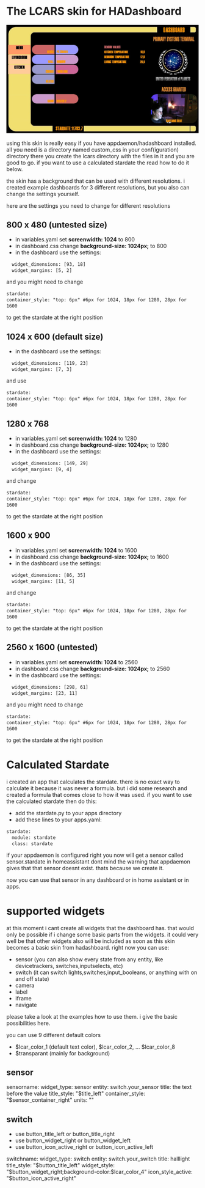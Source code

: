 # The LCARS skin for HADashboard

![Alt text](lcars12.jpg)

using this skin is really easy if you have appdaemon/hadashboard installed.
all you need is a directory named custom_css in your conf(iguration) directory
there you create the lcars directory with the files in it and you are good to go.
if you want to use a calculated stardate the read how to do it below.

the skin has a background that can be used with different resolutions.
i created example dashboards for 3 different resolutions, but you also can change the settings yourself.

here are the settings you need to change for different resolutions

## 800 x 480 (untested size)
- in variables.yaml set **screenwidth: 1024** to 800
- in dashboard.css change   **background-size: 1024px;** to 800
- in the dashboard use the settings:
```
  widget_dimensions: [93, 18]
  widget_margins: [5, 2]
```
  and you might need to change
  ```
stardate:
  container_style: "top: 6px" #6px for 1024, 18px for 1280, 28px for 1600
```
to get the stardate at the right position

## 1024 x 600 (default size)
- in the dashboard use the settings:
```
  widget_dimensions: [119, 23]
  widget_margins: [7, 3]
```
  and use
  ```
stardate:
  container_style: "top: 6px" #6px for 1024, 18px for 1280, 28px for 1600
```

## 1280 x 768
- in variables.yaml set **screenwidth: 1024** to 1280
- in dashboard.css change   **background-size: 1024px;** to 1280
- in the dashboard use the settings:
```
  widget_dimensions: [149, 29]
  widget_margins: [9, 4]
```
  and change
  ```
stardate:
  container_style: "top: 6px" #6px for 1024, 18px for 1280, 28px for 1600
```
to get the stardate at the right position

## 1600 x 900
- in variables.yaml set **screenwidth: 1024** to 1600
- in dashboard.css change   **background-size: 1024px;** to 1600
- in the dashboard use the settings:
```
  widget_dimensions: [86, 35]
  widget_margins: [11, 5]
```
  and change
  ```
stardate:
  container_style: "top: 6px" #6px for 1024, 18px for 1280, 28px for 1600
```
to get the stardate at the right position

## 2560 x 1600 (untested)
- in variables.yaml set **screenwidth: 1024** to 2560
- in dashboard.css change   **background-size: 1024px;** to 2560
- in the dashboard use the settings:
```
  widget_dimensions: [298, 61]
  widget_margins: [23, 11]
```
  and you might need to change
  ```
stardate:
  container_style: "top: 6px" #6px for 1024, 18px for 1280, 28px for 1600
```
to get the stardate at the right position

# Calculated Stardate

i created an app that calculates the stardate. there is no exact way to calculate it because it was never a formula.
but i did some research and created a formula that comes close to how it was used.
if you want to use the calculated stardate then do this:
- add the stardate.py to your apps directory
- add these lines to your apps.yaml:
```
stardate:
  module: stardate
  class: stardate
```
if your appdaemon is configured right you now will get a sensor called sensor.stardate in homeassistant
dont mind the warning that appdaemon gives that that sensor doesnt exist. thats because we create it.

now you can use that sensor in any dashboard or in home assistant or in apps.

# supported widgets

at this moment i cant create all widgets that the dashboard has. that would only be possible if i change some basic parts from the widgets. it could very well be that other widgets also will be included as soon as this skin becomes a basic skin from hadashboard.
right now you can use:
- sensor (you can also show every state from any entity, like devicetrackers, switches,inputselects, etc)
- switch (it can switch lights,switches,input_booleans, or anything with on and off state)
- camera
- label
- iframe
- navigate

please take a look at the examples how to use them. i give the basic possibilities here.

you can use 9 different default colors
- $lcar_color_1 (default text color), $lcar_color_2, ... $lcar_color_8
- $transparant (mainly for background)

## sensor
sensorname:
  widget_type: sensor
  entity: switch.your_sensor
  title: the text before the value
  title_style: "$title_left"
  container_style: "$sensor_container_right"
  units: ""
## switch
- use button_title_left or button_title_right
- use button_widget_right or button_widget_left
- use button_icon_active_right or button_icon_active_left

switchname:
  widget_type: switch
  entity: switch.your_switch
  title: halllight
  title_style: "$button_title_left"
  widget_style: "$button_widget_right;background-color:$lcar_color_4"
  icon_style_active: "$button_icon_active_right"


